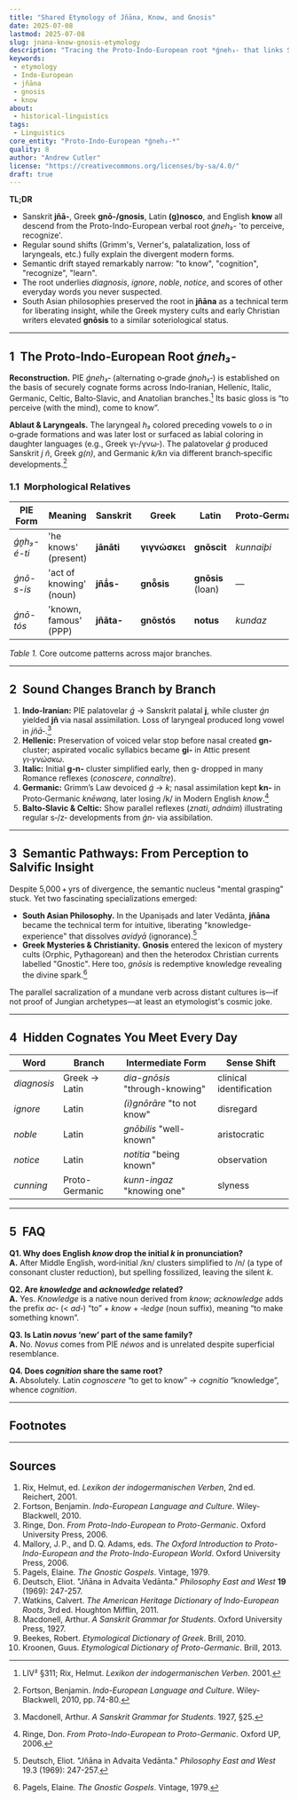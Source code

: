 ```yaml
---
title: "Shared Etymology of Jñāna, Know, and Gnosis"
date: 2025-07-08
lastmod: 2025-07-08
slug: jnana-know-gnosis-etymology
description: "Tracing the Proto‑Indo‑European root *ǵneh₃‑ that links Sanskrit *jñā‑*, English *know*, and Greek *gnō‑/gnosis*."
keywords:
 - etymology
 - Indo‑European
 - jñāna
 - gnosis
 - know
about:
 - historical‑linguistics
tags:
 - Linguistics
core_entity: "Proto‑Indo‑European *ǵneh₃‑*"
quality: 8
author: "Andrew Cutler"
license: "https://creativecommons.org/licenses/by-sa/4.0/"
draft: true
---
```


**TL;DR**

- Sanskrit **jñā-**, Greek **gnō-/gnosis**, Latin **(g)nosco**, and English **know** all descend from the Proto-Indo-European verbal root *ǵneh₃-* 'to perceive, recognize'. 
- Regular sound shifts (Grimm's, Verner's, palatalization, loss of laryngeals, etc.) fully explain the divergent modern forms. 
- Semantic drift stayed remarkably narrow: "to know", "cognition", "recognize", "learn". 
- The root underlies *diagnosis*, *ignore*, *noble*, *notice*, and scores of other everyday words you never suspected. 
- South Asian philosophies preserved the root in **jñāna** as a technical term for liberating insight, while the Greek mystery cults and early Christian writers elevated **gnōsis** to a similar soteriological status.

---

## 1 The Proto‑Indo‑European Root *ǵneh₃‑*

**Reconstruction.** PIE *ǵneh₃‑* (alternating o‑grade *ǵnoh₃‑*) is established on the basis of securely cognate forms across Indo‑Iranian, Hellenic, Italic, Germanic, Celtic, Balto‑Slavic, and Anatolian branches.[^1] Its basic gloss is “to perceive (with the mind), come to know”.

**Ablaut & Laryngeals.** The laryngeal *h₃* colored preceding vowels to *o* in o‑grade formations and was later lost or surfaced as labial coloring in daughter languages (e.g., Greek γι‑/γνω‑). The palatovelar *ǵ* produced Sanskrit *j ñ*, Greek *g(n)*, and Germanic *k/kn* via different branch‑specific developments.[^2]

### 1.1 Morphological Relatives

| PIE Form | Meaning | Sanskrit | Greek | Latin | Proto‑Germanic |
|----------|---------|----------|-------|-------|----------------|
| *ǵn̥h₃-é-ti* | 'he knows' (present) | **jānāti** | **γιγνώσκει** | **gnōscit** | *kunnaiþi* |
| *ǵnō-s-is* | 'act of knowing' (noun) | **jñā́s-** | **gnō̂sis** | **gnōsis** (loan) | — |
| *ǵnō-tós* | 'known, famous' (PPP) | **jñāta-** | **gnōstós** | **notus** | *kundaz* |

*Table 1.* Core outcome patterns across major branches.

---

## 2 Sound Changes Branch by Branch

1. **Indo‑Iranian:** PIE palatovelar *ǵ* → Sanskrit palatal **j**, while cluster *ǵn* yielded **jñ** via nasal assimilation. Loss of laryngeal produced long vowel in *jñā‑*.[^3]  
2. **Hellenic:** Preservation of voiced velar stop before nasal created **gn‑** cluster; aspirated vocalic syllabics became **gi‑** in Attic present *γι‑γνώσκω*.  
3. **Italic:** Initial **g‑n‑** cluster simplified early, then g‑ dropped in many Romance reflexes (*conoscere*, *connaître*).  
4. **Germanic:** Grimm’s Law devoiced *ǵ* → *k*; nasal assimilation kept **kn‑** in Proto‑Germanic *knēwaną*, later losing /k/ in Modern English *know*.[^4]  
5. **Balto‑Slavic & Celtic:** Show parallel reflexes (*znati*, *adnáim*) illustrating regular s‑/z‑ developments from *ǵn‑* via assibilation.

---

## 3 Semantic Pathways: From Perception to Salvific Insight

Despite 5,000 + yrs of divergence, the semantic nucleus "mental grasping" stuck. Yet two fascinating specializations emerged:

- **South Asian Philosophy.** In the Upaniṣads and later Vedānta, **jñāna** became the technical term for intuitive, liberating "knowledge-experience" that dissolves *avidyā* (ignorance).[^5] 
- **Greek Mysteries & Christianity.** **Gnosis** entered the lexicon of mystery cults (Orphic, Pythagorean) and then the heterodox Christian currents labelled "Gnostic". Here too, *gnōsis* is redemptive knowledge revealing the divine spark.[^6]

The parallel sacralization of a mundane verb across distant cultures is—if not proof of Jungian archetypes—at least an etymologist's cosmic joke.

---

## 4 Hidden Cognates You Meet Every Day

| Word | Branch | Intermediate Form | Sense Shift |
|------|--------|-------------------|-------------|
| *diagnosis* | Greek → Latin | *dia-gnōsis* "through-knowing" | clinical identification |
| *ignore* | Latin | *(i)gnōrāre* "to not know" | disregard |
| *noble* | Latin | *gnōbilis* "well-known" | aristocratic |
| *notice* | Latin | *notitia* "being known" | observation |
| *cunning* | Proto-Germanic | *kunn-ingaz* "knowing one" | slyness |

---

## 5 FAQ

**Q1. Why does English *know* drop the initial *k* in pronunciation?**  
**A.** After Middle English, word‑initial /kn/ clusters simplified to /n/ (a type of consonant cluster reduction), but spelling fossilized, leaving the silent *k*.

**Q2. Are *knowledge* and *acknowledge* related?**  
**A.** Yes. *Knowledge* is a native noun derived from *know*; *acknowledge* adds the prefix *ac‑* (< *ad‑*) “to” + *know* + *‑ledge* (noun suffix), meaning “to make something known”.

**Q3. Is Latin *novus* ‘new’ part of the same family?**  
**A.** No. *Novus* comes from PIE *néwos* and is unrelated despite superficial resemblance.

**Q4. Does *cognition* share the same root?**  
**A.** Absolutely. Latin *cognoscere* “to get to know” → *cognitio* “knowledge”, whence *cognition*.

---

## Footnotes

[^1]: LIV² §311; Rix, Helmut. *Lexikon der indogermanischen Verben*. 2001. 
[^2]: Fortson, Benjamin. *Indo-European Language and Culture*. Wiley-Blackwell, 2010, pp. 74-80. 
[^3]: Macdonell, Arthur. *A Sanskrit Grammar for Students*. 1927, §25. 
[^4]: Ringe, Don. *From Proto-Indo-European to Proto-Germanic*. Oxford UP, 2006. 
[^5]: Deutsch, Eliot. "Jñāna in Advaita Vedānta." *Philosophy East and West* 19.3 (1969): 247-257. 
[^6]: Pagels, Elaine. *The Gnostic Gospels*. Vintage, 1979.

---

## Sources

1. Rix, Helmut, ed. *Lexikon der indogermanischen Verben*, 2nd ed. Reichert, 2001. 
2. Fortson, Benjamin. *Indo-European Language and Culture*. Wiley-Blackwell, 2010. 
3. Ringe, Don. *From Proto-Indo-European to Proto-Germanic*. Oxford University Press, 2006. 
4. Mallory, J. P., and D. Q. Adams, eds. *The Oxford Introduction to Proto-Indo-European and the Proto-Indo-European World*. Oxford University Press, 2006. 
5. Pagels, Elaine. *The Gnostic Gospels*. Vintage, 1979. 
6. Deutsch, Eliot. "Jñāna in Advaita Vedānta." *Philosophy East and West* **19** (1969): 247-257. 
7. Watkins, Calvert. *The American Heritage Dictionary of Indo-European Roots*, 3rd ed. Houghton Mifflin, 2011. 
8. Macdonell, Arthur. *A Sanskrit Grammar for Students*. Oxford University Press, 1927. 
9. Beekes, Robert. *Etymological Dictionary of Greek*. Brill, 2010. 
10. Kroonen, Guus. *Etymological Dictionary of Proto-Germanic*. Brill, 2013. 